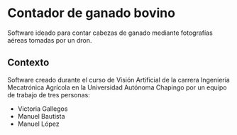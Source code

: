 # Contador de ganado bovino

Software ideado para contar cabezas de ganado mediante fotografías aéreas tomadas por un dron.

## Contexto

Software creado durante el curso de Visión Artificial de la carrera Ingeniería Mecatrónica Agrícola en la Universidad Autónoma Chapingo por un equipo de trabajo de tres personas:

- Victoria Gallegos
- Manuel Bautista
- Manuel López